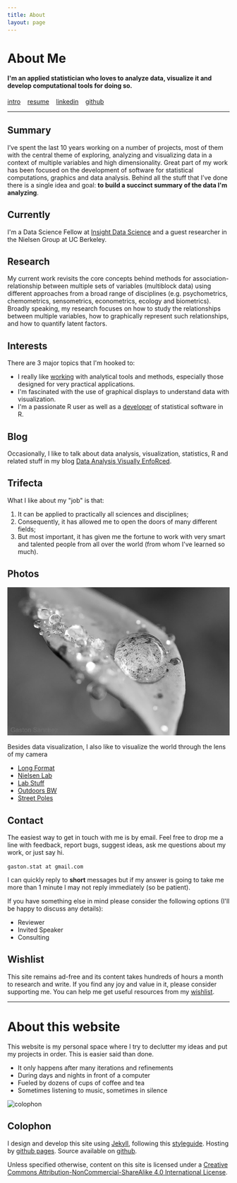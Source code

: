 ```yaml
---
title: About
layout: page
---
```


# About Me

#### I'm an applied statistician who loves to analyze data, visualize it and develop computational tools for doing so.


<a class="graybutton" href="https://docs.google.com/presentation/d/1SgaTJpjoL4YCklgB_CMgaQldoxv8rIJFvuTPilDPKGs/pub?start=false&loop=false&delayms=3000" target="_blank">intro</a>
&nbsp;&nbsp;
<a class="graybutton" href="/about/GastonSanchez_resumecode.pdf">resume</a>
&nbsp;&nbsp;
<a class="graybutton" href="http://www.linkedin.com/in/sanchezgaston" target="_blank">linkedin</a>
&nbsp;&nbsp;
<a class="graybutton" href="https://github.com/gastonstat" target="_blank">github</a>

<hr/>


## Summary

I’ve spent the last 10 years working on a number of projects, most of them with the 
central theme of exploring, analyzing and visualizing data in a context of multiple 
variables and high dimensionality. Great part of my work has been focused on the 
development of software for statistical computations, graphics and data analysis. 
Behind all the stuff that I’ve done there is a single idea and goal: 
**to build a succinct summary of the data I'm analyzing**.


## Currently

I'm a Data Science Fellow at [Insight Data Science](http://insightdatascience.com/) and 
a guest researcher in the Nielsen Group at UC Berkeley. 


## Research

My current work revisits the core concepts behind methods for association-relationship 
between multiple sets of variables (multiblock data) using different approaches from a 
broad range of disciplines (e.g. psychometrics, chemometrics, sensometrics, 
econometrics, ecology and biometrics). Broadly speaking, my research focuses on how to 
study the relationships between multiple variables, how to graphically represent such 
relationships, and how to quantify latent factors.  


## Interests

There are 3 major topics that I'm hooked to:
 
- I really like [working](/work) with analytical tools 
and methods, especially those designed for very practical applications.
- I'm fascinated with the use of graphical displays to understand data with 
visualization.
- I'm a passionate R user as well as a 
[developer](/software) of statistical software in R.


## Blog

Occasionally, I like to talk about data analysis, visualization, statistics, R and 
related stuff in my blog [Data Analysis Visually EnfoRced](/blog).


## Trifecta

What I like about my "job" is that:

1. It can be applied to practically all sciences and disciplines;
2. Consequently, it has allowed me to open the doors of many different fields;
3. But most important, it has given me the fortune to work with very smart and talented 
people from all over the world (from whom I've learned so much).


## Photos

<img class="centered" src="/images/website/water_drop.JPG">

Besides data visualization, I also like to visualize the world through the lens of my camera

- <a href="https://plus.google.com/photos/117265732281156472530/albums/5923141177468349217" target="_blank">Long Format</a><br>
- <a href="https://plus.google.com/photos/117265732281156472530/albums/5850583855206261729" target="_blank">Nielsen Lab</a><br>
- <a href="https://plus.google.com/photos/117265732281156472530/albums/5855398230533809713" target="_blank">Lab Stuff</a><br>
- <a href="https://plus.google.com/photos/117265732281156472530/albums/5684951439367440929" target="_blank">Outdoors BW</a><br>
- <a href="https://plus.google.com/photos/117265732281156472530/albums/5846352754687836433" target="_blank">Street Poles</a><br>


## Contact

The easiest way to get in touch with me is by email. Feel free to drop me a line with 
feedback, report bugs, suggest ideas, ask me questions about my work, or just say hi.

```gaston.stat at gmail.com```

I can quickly reply to **short** messages but if my answer is going to take me more than 1 
minute I may not reply immediately (so be patient). 

If you have something else in mind please consider the following options 
(I'll be happy to discuss any details):

- Reviewer
- Invited Speaker
- Consulting


## Wishlist

This site remains ad-free and its content takes hundreds of hours a month to research and write. 
If you find any joy and value in it, please consider supporting me. You can help me get 
useful resources from my <a href="http://amzn.com/w/247IGP8DY2ER5" target="_blank">wishlist</a>.

<hr>

# About this website

This website is my personal space where I try to declutter my ideas and put my 
projects in order. This is easier said than done.
  
- It only happens after many iterations and refinements
- During days and nights in front of a computer
- Fueled by dozens of cups of coffee and tea
- Sometimes listening to music, sometimes in silence

<p>
<img class="centered" src="http://farm4.staticflickr.com/3765/11406802826_77d023acc1_o.jpg" alt="colophon"/> 
</p>

## Colophon

I design and develop this site using [Jekyll](https://github.com/mojombo/jekyll), following 
this [styleguide](/styleguide). 
Hosting by [github pages](https://pages.github.com). Source available on 
[github](https://github.com/gastonstat/gastonstat.github.io). 


Unless specified otherwise, content on this site is licensed under a 
[Creative Commons Attribution-NonCommercial-ShareAlike 4.0 International License](http://creativecommons.org/licenses/by-nc-sa/4.0/).


